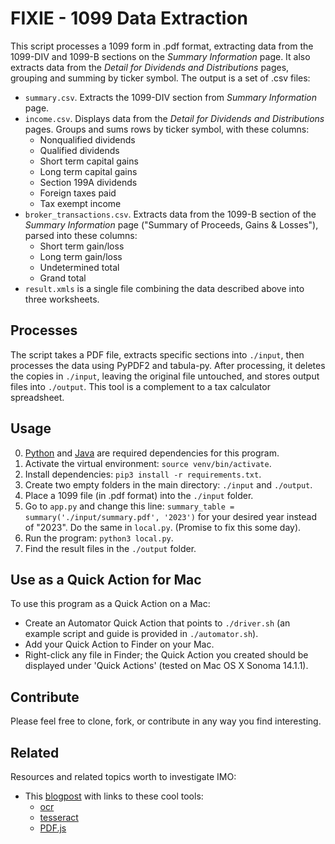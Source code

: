 # FIXIE - 1099 Data Extraction

This script processes a 1099 form in .pdf format, extracting data from the 1099-DIV and 1099-B sections on the _Summary Information_ page. It also extracts data from the _Detail for Dividends and Distributions_ pages, grouping and summing by ticker symbol. The output is a set of .csv files:
- `summary.csv`. Extracts the 1099-DIV section from _Summary Information_ page. 
- `income.csv`. Displays data from the _Detail for Dividends and Distributions_ pages. Groups and sums rows by ticker symbol, with these columns:
    - Nonqualified dividends
    - Qualified dividends
    - Short term capital gains
    - Long term capital gains
    - Section 199A dividends
    - Foreign taxes paid
    - Tax exempt income
- `broker_transactions.csv`. Extracts data from the 1099-B section of the _Summary Information_ page ("Summary of Proceeds, Gains & Losses"), parsed into these columns:
    - Short term gain/loss
    - Long term gain/loss
    - Undetermined total
    - Grand total
- `result.xmls` is a single file combining the data described above into three worksheets.

## Processes
The script takes a PDF file, extracts specific sections into `./input`, then processes the data using PyPDF2 and tabula-py. After processing, it deletes the copies in `./input`, leaving the original file untouched, and stores output files into `./output`. This tool is a complement to a tax calculator spreadsheet. 

## Usage
0. [Python](https://www.python.org/downloads/) and [Java](https://www.java.com/en/download/help/download_options.html) are required dependencies for this program.
1. Activate the virtual environment: `source venv/bin/activate`.
2. Install dependencies: `pip3 install -r requirements.txt`. 
3. Create two empty folders in the main directory: `./input` and `./output`.
4. Place a 1099 file (in .pdf format) into the `./input` folder.
5. Go to `app.py` and change this line: `summary_table = summary('./input/summary.pdf', '2023')` for your desired year instead of "2023". Do the same in `local.py`. (Promise to fix this some day). 
5. Run the program: `python3 local.py`.
6. Find the result files in the `./output` folder.

## Use as a Quick Action for Mac

To use this program as a Quick Action on a Mac:
- Create an Automator Quick Action that points to `./driver.sh` (an example script and guide is provided in `./automator.sh`).
- Add your Quick Action to Finder on your Mac. 
- Right-click any file in Finder; the Quick Action you created should be displayed under 'Quick Actions' (tested on Mac OS X Sonoma 14.1.1).

## Contribute
Please feel free to clone, fork, or contribute in any way you find interesting.

## Related

Resources and related topics worth to investigate IMO:
- This [blogpost](https://simonwillison.net/2024/Mar/30/ocr-pdfs-images/?utm_source=tldrwebdev) with links to these cool tools: 
    - [ocr](https://tools.simonwillison.net/ocr)
    - [tesseract](https://github.com/tesseract-ocr/tesseract)
    - [PDF.js](https://mozilla.github.io/pdf.js/)